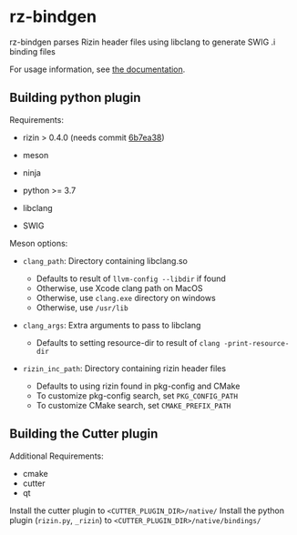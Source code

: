# rz-bindgen

rz-bindgen parses Rizin header files using libclang to generate SWIG .i binding files

For usage information, see [the documentation](doc/README.md).

## Building python plugin
Requirements:
- rizin > 0.4.0 (needs commit [6b7ea38](https://github.com/rizinorg/rizin/commit/6b7ea389698818beebaa55425b05d966cf3d7117))

- meson
- ninja

- python >= 3.7
- libclang
- SWIG

Meson options:
- `clang_path`: Directory containing libclang.so
  - Defaults to result of `llvm-config --libdir` if found
  - Otherwise, use Xcode clang path on MacOS
  - Otherwise, use `clang.exe` directory on windows
  - Otherwise, use `/usr/lib`

- `clang_args`: Extra arguments to pass to libclang
  - Defaults to setting resource-dir to result of `clang -print-resource-dir`

- `rizin_inc_path`: Directory containing rizin header files
  - Defaults to using rizin found in pkg-config and CMake
  - To customize pkg-config search, set `PKG_CONFIG_PATH`
  - To customize CMake search, set `CMAKE_PREFIX_PATH`

## Building the Cutter plugin
Additional Requirements:
- cmake
- cutter
- qt

Install the cutter plugin to `<CUTTER_PLUGIN_DIR>/native/`
Install the python plugin (`rizin.py`, `_rizin`) to `<CUTTER_PLUGIN_DIR>/native/bindings/`

